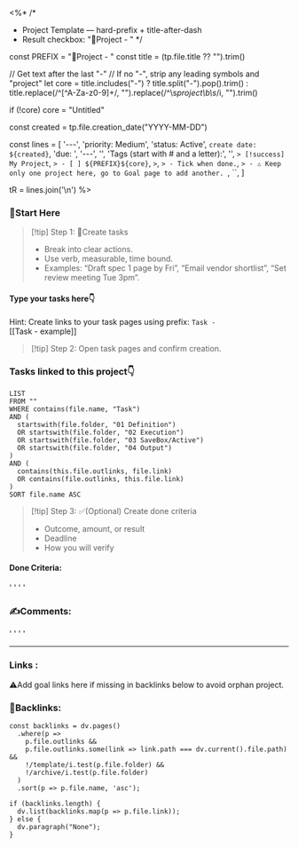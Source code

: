 <%*
/*
 * Project Template — hard-prefix + title-after-dash
 * Result checkbox: "🚀Project - <text after last dash in title>"
 */

const PREFIX = "🚀Project - "
const title  = (tp.file.title ?? "").trim()

// Get text after the last "-"
// If no "-", strip any leading symbols and "project"
let core = title.includes("-")
  ? title.split("-").pop().trim()
  : title.replace(/^[^A-Za-z0-9]+/, "").replace(/^\s*project\b\s*/i, "").trim()

if (!core) core = "Untitled"

const created = tp.file.creation_date("YYYY-MM-DD")

const lines = [
  '---',
  'priority: Medium',
  'status: Active',
  `create date: ${created}`,
  'due: ',
  '---',
  '',
  'Tags (start with # and a letter):',
'',
`> [!success] My Project`,
`> - [ ] ${PREFIX}${core}`,
`>`,
`> - Tick when done.`,
`> - ⚠️ Keep only one project here, go to Goal page to add another. `,
``,
]

tR = lines.join('\n')
%>
### 🏁Start Here
> [!tip] Step 1: 📌Create tasks  
> - Break into clear actions.  
> - Use verb, measurable, time bound.  
> - Examples: “Draft spec 1 page by Fri”, “Email vendor shortlist”, “Set review meeting Tue 3pm”.

#### Type your tasks here👇  
Hint: Create links to your task pages using prefix: `Task - `  
[[Task - example]]

> [!tip] Step 2: Open task pages and confirm creation.
### Tasks linked to this project👇
~~~dataview
LIST
FROM ""
WHERE contains(file.name, "Task")
AND (
  startswith(file.folder, "01 Definition")
  OR startswith(file.folder, "02 Execution")
  OR startswith(file.folder, "03 SaveBox/Active")
  OR startswith(file.folder, "04 Output")
)
AND (
  contains(this.file.outlinks, file.link)
  OR contains(file.outlinks, this.file.link)
)
SORT file.name ASC
~~~
> [!tip] Step 3: ✅(Optional) Create done criteria
> - Outcome, amount, or result
> - Deadline
> - How you will verify

#### Done Criteria:
'
'
'
'
### ✍️Comments:
'
'
'
'
___
### Links  :
⚠️Add goal links here if missing in backlinks below to avoid orphan project.  


### 🔗Backlinks:
~~~dataviewjs
const backlinks = dv.pages()
  .where(p =>
    p.file.outlinks &&
    p.file.outlinks.some(link => link.path === dv.current().file.path) &&
    !/template/i.test(p.file.folder) &&
    !/archive/i.test(p.file.folder)
  )
  .sort(p => p.file.name, 'asc');

if (backlinks.length) {
  dv.list(backlinks.map(p => p.file.link));
} else {
  dv.paragraph("None");
}
~~~

